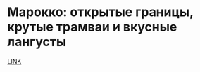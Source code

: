 # Марокко: открытые границы, крутые трамваи и вкусные лангусты



[LINK](https://varlamov.ru/4222768.html)